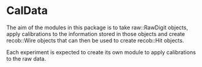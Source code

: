 # CalData

The aim of the modules in this package is to take raw::RawDigit objects, apply calibrations to the information stored in those objects and create recob::Wire objects that can then be used to create recob::Hit objects.

Each experiment is expected to create its own module to apply calibrations to the raw data.
